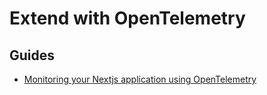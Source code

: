 # Extend with OpenTelemetry

## Guides

- [Monitoring your Nextjs application using OpenTelemetry](https://signoz.io/blog/opentelemetry-nextjs/)

